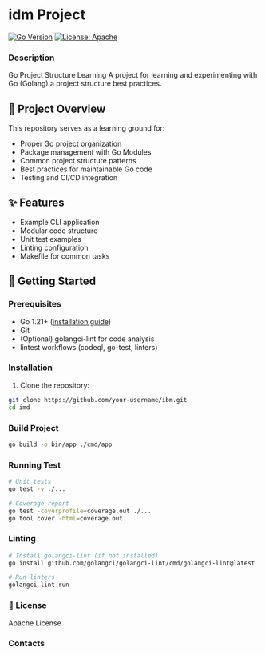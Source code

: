 # idm Project

[![Go Version](https://img.shields.io/badge/go-%3E%3D1.21-blue.svg)](https://golang.org/)
[![License: Apache](https://img.shields.io/badge/License-Apache-yellow.svg)](https://opensource.org/licenses/Apache)

### Description
Go Project Structure Learning
A project for learning and experimenting with Go (Golang) a project structure best practices.

## 📖 Project Overview

This repository serves as a learning ground for:
- Proper Go project organization
- Package management with Go Modules
- Common project structure patterns
- Best practices for maintainable Go code
- Testing and CI/CD integration

## ✨ Features
- Example CLI application
- Modular code structure
- Unit test examples
- Linting configuration
- Makefile for common tasks

## 🚀 Getting Started

### Prerequisites
- Go 1.21+ ([installation guide](https://go.dev/doc/install))
- Git
- (Optional) golangci-lint for code analysis
- lintest workflows (codeql, go-test, linters)

### Installation
1. Clone the repository:
```bash
git clone https://github.com/your-username/ibm.git
cd imd
```
### Build Project

```bash
go build -o bin/app ./cmd/app
```

### Running Test
```bash
# Unit tests
go test -v ./...

# Coverage report
go test -coverprofile=coverage.out ./...
go tool cover -html=coverage.out
```

### Linting
```bash
# Install golangci-lint (if not installed)
go install github.com/golangci/golangci-lint/cmd/golangci-lint@latest

# Run linters
golangci-lint run
```

### 📄 License
Apache License

### Contacts

